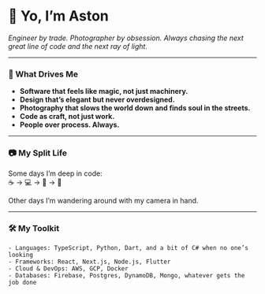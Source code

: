 # 👋 Yo, I’m Aston

*Engineer by trade. Photographer by obsession.*
*Always chasing the next great line of code and the next ray of light.*

---

### 🚦 What Drives Me

- **Software that feels like magic, not just machinery.**
- **Design that’s elegant but never overdesigned.**
- **Photography that slows the world down and finds soul in the streets.**
- **Code as craft, not just work.**
- **People over process. Always.**

---

### 📷 My Split Life

Some days I’m deep in code:  
☕️ → 💻 → 🧩 → 🚀

Other days I’m wandering around with my camera in hand.

---

### 🛠️ My Toolkit

```plaintext
- Languages: TypeScript, Python, Dart, and a bit of C# when no one’s looking
- Frameworks: React, Next.js, Node.js, Flutter
- Cloud & DevOps: AWS, GCP, Docker
- Databases: Firebase, Postgres, DynamoDB, Mongo, whatever gets the job done

